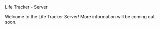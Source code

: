 Life Tracker - Server

Welcome to the Life Tracker Server! More information will be coming out soon.
